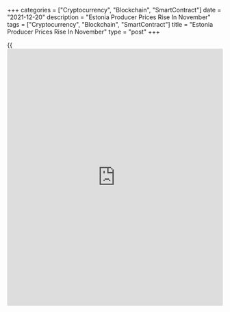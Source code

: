+++
categories = ["Cryptocurrency", "Blockchain", "SmartContract"]
date = "2021-12-20"
description = "Estonia Producer Prices Rise In November"
tags = ["Cryptocurrency", "Blockchain", "SmartContract"]
title = "Estonia Producer Prices Rise In November"
type = "post"
+++

{{<iframe id="large-banner" src="https://www.bounty.group/#slide=4.0" width="100%" height="600" scrolling="no" style="border: 0px solid rgb(216, 221, 230); border-radius: 3px;">}}

Estonia's producer prices increased in November, data from Statistics
Estonia showed on Monday.

The producer price index grew 19.1 percent year-on-year in November.

On a month-on-month basis, producer prices rose 1.1 percent in November.

"Compared to October, the index was affected the most by price increases
in electricity production and in the manufacture of parts and
accessories for motor vehicles, fuel oils, paper and food products,"
Eveli Sokman, the leading analyst at Statistics Estonia, said.

Import prices rose 2.0 percent monthly in November and gained 24.8
percent from a year ago.

Export prices grew 1.0 percent monthly in November and increased 20.8
percent yearly.

For comments and feedback [contact](https://www.playgroundfx.com/contact/): editorial@rtt[news](https://www.letsplayfx.com/blog/forex-news-website/).com

[Economic News][1]

 **What parts of the world are seeing the best (and worst) economic
performances lately? Click[here][2] to check out our [Econ Scorecard][2]
and find out! See up-to-the-moment [ranking](https://www.playgroundfx.com/blog/crypto-exchange-ranking/)s for the best and worst
performers in [GDP][3], [unemployment rate][4], [inflation][5] and much
more.**

   1. www.rtt[news](https://www.letsplayfx.com/blog/forex-news-website/).com/Content/EconomicNews.aspx
   2. www.rtt[news](https://www.letsplayfx.com/blog/forex-news-website/).com/economic-scorecard/world-rank/unemployment-rate/highest-performance.aspx
   3. www.rtt[news](https://www.letsplayfx.com/blog/forex-news-website/).com/economic-scorecard/world-rank/GDP/highest-performance.aspx
   4. www.rtt[news](https://www.letsplayfx.com/blog/forex-news-website/).com/economic-scorecard/world-rank/unemployment-rate/lowest-performance.aspx
   5. www.rtt[news](https://www.letsplayfx.com/blog/forex-news-website/).com/economic-scorecard/world-rank/CPI/highest-performance.aspx